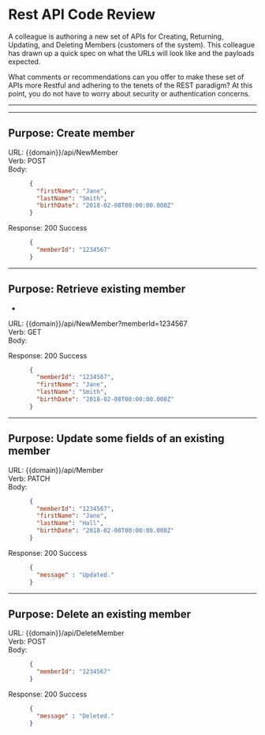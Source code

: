 # Rest API Code Review


A colleague is authoring a new set of APIs for Creating, Returning, Updating, and Deleting Members (customers of the system). This colleague has drawn up a quick spec on what the URLs will look like and the payloads expected. 

What comments or recommendations can you offer to make these set of APIs more Restful and adhering to the tenets of the REST paradigm? At this point, you do not have to worry about security or authentication concerns. 



***********************************
***********************************

## Purpose: Create member

URL:    {{domain}}/api/NewMember  
Verb:    POST  
Body: 
```json
      {
        "firstName": "Jane",
        "lastName": "Smith",
        "birthDate": "2018-02-08T00:00:00.000Z"
      }
```
Response:  200 Success
```json
      {
        "memberId": "1234567"
      }
```
      
---------------------------------------

## Purpose:   Retrieve existing member  
-
URL:    {{domain}}/api/NewMember?memberId=1234567  
Verb:    GET  
Body:

Response:  200 Success
```json
      {
        "memberId": "1234567",
        "firstName": "Jane",
        "lastName": "Smith",
        "birthDate": "2018-02-08T00:00:00.000Z"      
      }
```      
      
---------------------------------------

## Purpose:  Update some fields of an existing member  

URL:    {{domain}}/api/Member  
Verb:    PATCH  
Body:    
```json
      {
        "memberId": "1234567",
        "firstName": "Jane",
        "lastName": "Hall",
        "birthDate": "2018-02-08T00:00:00.000Z"
      }
```

Response:  200 Success
```json
      {
        "message" : "Updated."
      }
```      
      
---------------------------------------

## Purpose:  Delete an existing member  

URL:    {{domain}}/api/DeleteMember  
Verb:    POST  
Body:    
```json
      {
        "memberId": "1234567"
      }
```
      
Response:  200 Success
```json
      {
        "message" : "Deleted."
      }
```